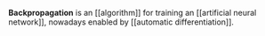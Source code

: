 **Backpropagation** is an [[algorithm]] for training an [[artificial neural network]], nowadays enabled by [[automatic differentiation]].
